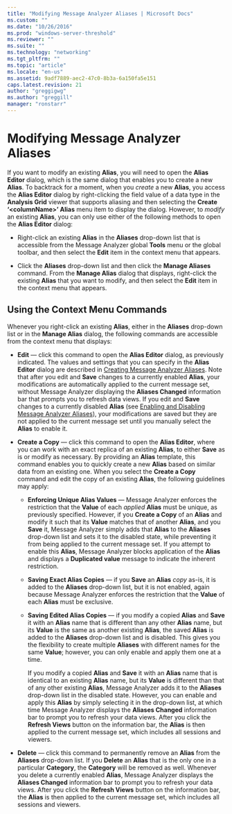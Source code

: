 ```yaml
---
title: "Modifying Message Analyzer Aliases | Microsoft Docs"
ms.custom: ""
ms.date: "10/26/2016"
ms.prod: "windows-server-threshold"
ms.reviewer: ""
ms.suite: ""
ms.technology: "networking"
ms.tgt_pltfrm: ""
ms.topic: "article"
ms.locale: "en-us"
ms.assetid: 9adf7889-aec2-47c0-8b3a-6a150fa5e151
caps.latest.revision: 21
author: "greggigwg"
ms.author: "greggill"
manager: "ronstarr"
---
```

# Modifying Message Analyzer Aliases
If you want to modify an existing **Alias**, you will need to open the **Alias Editor** dialog, which is the same dialog that enables you to create a new **Alias**. To backtrack for a moment, when you *create* a new **Alias**, you access the **Alias Editor** dialog by right-clicking the field value of a data type in the **Analysis Grid** viewer that supports aliasing and then selecting the **Create ‘\<columnName>’ Alias** menu item to display the dialog. However, to *modify* an existing **Alias**, you can only use either of the following methods to open the **Alias Editor** dialog:  
  
-   Right-click an existing **Alias** in the **Aliases** drop-down list that is accessible from the Message Analyzer global **Tools** menu or the global toolbar, and then select the **Edit** item in the context menu that appears.  
  
-   Click the **Aliases** drop-down list and then click the **Manage Aliases** command. From the **Manage Alias** dialog that displays, right-click the existing **Alias** that you want to modify, and then select the **Edit** item in the context menu that appears.  
  
## Using the Context Menu Commands  
 Whenever you right-click an existing **Alias**, either in the **Aliases** drop-down list or in the **Manage Alias** dialog, the following commands are accessible from the context menu that displays:  
  
-   **Edit** — click this command to open the **Alias Editor** dialog, as previously indicated. The values and settings that you can specify in the **Alias Editor** dialog are described in [Creating Message Analyzer Aliases](creating-message-analyzer-aliases.md). Note that after you edit and **Save** changes to a currently enabled **Alias**, your modifications are automatically applied to the current message set, without Message Analyzer displaying the **Aliases Changed** information bar that prompts you to refresh data views. If you edit and **Save** changes to a currently disabled **Alias** (see [Enabling and Disabling Message Analyzer Aliases](enabling-and-disabling-message-analyzer-aliases.md)), your modifications are saved but they are not applied to the current message set until you manually select the **Alias** to enable it.  
  
-   **Create a Copy** — click this command to open the **Alias Editor**, where you can work with an exact replica of an existing **Alias**, to either **Save** as is or modify as necessary. By providing an **Alias** template, this command enables you to quickly create a new **Alias** based on similar data from an existing one. When you select the **Create a Copy** command and edit the copy of an existing **Alias**, the following guidelines may apply:  
  
    -   **Enforcing Unique Alias Values** — Message Analyzer enforces the restriction that the **Value** of each *applied*  **Alias** must be unique, as previously specified. However, if you **Create a Copy** of an **Alias** and modify it such that its **Value** matches that of another **Alias**, and you **Save** it, Message Analyzer simply adds that **Alias** to the **Aliases** drop-down list and sets it to the disabled state, while preventing it from being applied to the current message set. If you attempt to enable this **Alias**, Message Analyzer blocks application of the **Alias** and displays a **Duplicated value** message to indicate the inherent restriction.  
  
    -   **Saving Exact Alias Copies** — if you **Save** an **Alias** *copy* as-is, it is added to the **Aliases** drop-down list, but it is not enabled, again because Message Analyzer enforces the restriction that the **Value** of each **Alias** must be exclusive.  
  
    -   **Saving Edited Alias Copies** — if you modify a copied **Alias** and **Save** it with an **Alias** name that is different than any other **Alias** name, but its **Value** is the same as another existing **Alias**, the saved **Alias** is added to the **Aliases** drop-down list and is disabled. This gives you the flexibility to create multiple **Aliases** with different names for the same **Value**; however, you can only enable and apply them one at a time.  
  
         If you modify a copied **Alias** and **Save** it with an **Alias** name that is identical to an existing **Alias** name, but its **Value** is different than that of any other existing **Alias**, Message Analyzer adds it to the **Aliases** drop-down list in the disabled state. However, you can enable and apply this **Alias** by simply selecting it in the drop-down list, at which time Message Analyzer displays the **Aliases Changed** information bar to prompt you to refresh your data views. After you click the **Refresh Views** button on the information bar, the **Alias** is then applied to the current message set, which includes all sessions and viewers.  
  
-   **Delete** — click this command to permanently remove an **Alias** from the **Aliases** drop-down list. If you **Delete** an **Alias** that is the only one in a particular **Category**, the **Category** will be removed as well. Whenever you delete a currently enabled **Alias**, Message Analyzer displays the **Aliases Changed** information bar to prompt you to refresh your data views. After you click the **Refresh Views** button on the information bar, the **Alias** is then applied to the current message set, which includes all sessions and viewers.